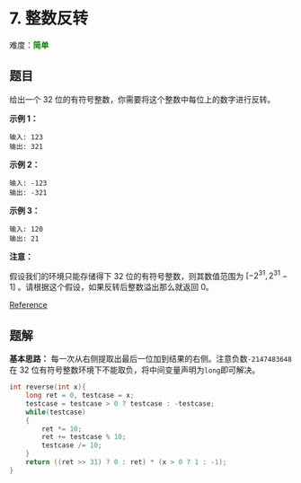 # 7. 整数反转

难度：<font color=green>**简单**</font>

## 题目

给出一个 32 位的有符号整数，你需要将这个整数中每位上的数字进行反转。

**示例 1：**

```
输入: 123
输出: 321
```

**示例 2：**

```
输入: -123
输出: -321
```

**示例 3：**

```
输入: 120
输出: 21
```

**注意：**

假设我们的环境只能存储得下 32 位的有符号整数，则其数值范围为 $[−2^{31},  2^{31} − 1]$ 。请根据这个假设，如果反转后整数溢出那么就返回 0。

[Reference](https://leetcode-cn.com/problems/reverse-integer)

## 题解

**基本思路：** 每一次从右侧提取出最后一位加到结果的右侧。注意负数`-2147483648`在 32 位有符号整数环境下不能取负，将中间变量声明为`long`即可解决。

```c
int reverse(int x){
    long ret = 0, testcase = x;
    testcase = testcase > 0 ? testcase : -testcase;
    while(testcase)
    {
        ret *= 10;
        ret += testcase % 10;
        testcase /= 10;
    }
    return ((ret >> 31) ? 0 : ret) * (x > 0 ? 1 : -1);
}
```